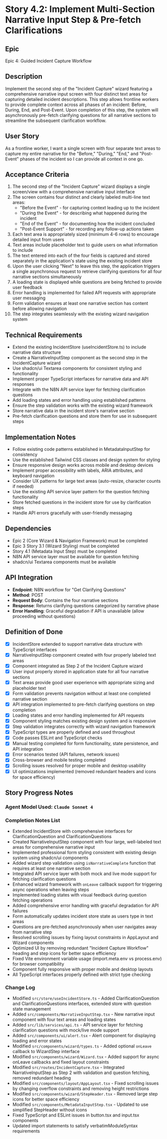# Story 4.2: Implement Multi-Section Narrative Input Step & Pre-fetch Clarifications

## Epic
Epic 4: Guided Incident Capture Workflow

## Description
Implement the second step of the "Incident Capture" wizard featuring a comprehensive narrative input screen with four distinct text areas for capturing detailed incident descriptions. This step allows frontline workers to provide complete context across all phases of an incident: Before, During, End, and Post-Event. Upon completion of this step, the system will asynchronously pre-fetch clarifying questions for all narrative sections to streamline the subsequent clarification workflow.

## User Story
As a frontline worker, I want a single screen with four separate text areas to capture my entire narrative for the "Before," "During," "End," and "Post-Event" phases of the incident so I can provide all context in one go.

## Acceptance Criteria
1. The second step of the "Incident Capture" wizard displays a single screen/view with a comprehensive narrative input interface
2. The screen contains four distinct and clearly labeled multi-line text areas:
   - "Before the Event" - for capturing context leading up to the incident
   - "During the Event" - for describing what happened during the incident
   - "End of the Event" - for documenting how the incident concluded
   - "Post-Event Support" - for recording any follow-up actions taken
3. Each text area is appropriately sized (minimum 4-6 rows) to encourage detailed input from users
4. Text areas include placeholder text to guide users on what information to include
5. The text entered into each of the four fields is captured and stored separately in the application's state using the existing incident store
6. Upon the user clicking "Next" to leave this step, the application triggers a single asynchronous request to retrieve clarifying questions for all four narrative sections simultaneously
7. A loading state is displayed while questions are being fetched to provide user feedback
8. Error handling is implemented for failed API requests with appropriate user messaging
9. Form validation ensures at least one narrative section has content before allowing navigation
10. The step integrates seamlessly with the existing wizard navigation system

## Technical Requirements
- Extend the existing IncidentStore (useIncidentStore.ts) to include narrative data structure
- Create a NarrativeInputStep component as the second step in the IncidentCapture wizard
- Use shadcn/ui Textarea components for consistent styling and functionality
- Implement proper TypeScript interfaces for narrative data and API responses
- Integrate with the N8N API service layer for fetching clarification questions
- Add loading states and error handling using established patterns
- Ensure the step validation works with the existing wizard framework
- Store narrative data in the incident store's narrative section
- Pre-fetch clarification questions and store them for use in subsequent steps

## Implementation Notes
- Follow existing code patterns established in MetadataInputStep for consistency
- Use the established Tailwind CSS classes and design system for styling
- Ensure responsive design works across mobile and desktop devices
- Implement proper accessibility with labels, ARIA attributes, and keyboard navigation
- Consider UX patterns for large text areas (auto-resize, character counts if needed)
- Use the existing API service layer pattern for the question fetching functionality
- Store fetched questions in the incident store for use by clarification steps
- Handle API errors gracefully with user-friendly messaging

## Dependencies
- Epic 2 (Core Wizard & Navigation Framework) must be completed
- Epic 3 Story 3.1 (Wizard Styling) must be completed
- Story 4.1 (Metadata Input Step) must be completed
- N8N API service layer must be available for question fetching
- shadcn/ui Textarea components must be available

## API Integration
- **Endpoint**: N8N workflow for "Get Clarifying Questions"
- **Method**: POST
- **Request Body**: Contains the four narrative sections
- **Response**: Returns clarifying questions categorized by narrative phase
- **Error Handling**: Graceful degradation if API is unavailable (allow proceeding without questions)

## Definition of Done
- [x] IncidentStore extended to support narrative data structure with TypeScript interfaces
- [x] NarrativeInputStep component created with four properly labeled text areas
- [x] Component integrated as Step 2 of the Incident Capture wizard
- [x] User input properly stored in application state for all four narrative sections
- [x] Text areas provide good user experience with appropriate sizing and placeholder text
- [x] Form validation prevents navigation without at least one completed narrative section
- [x] API integration implemented to pre-fetch clarifying questions on step completion
- [x] Loading states and error handling implemented for API requests
- [x] Component styling matches existing design system and is responsive
- [x] Step validation integrates correctly with wizard navigation framework
- [x] TypeScript types are properly defined and used throughout
- [x] Code passes ESLint and TypeScript checks
- [x] Manual testing completed for form functionality, state persistence, and API integration
- [x] Error scenarios tested (API failures, network issues)
- [x] Cross-browser and mobile testing completed
- [x] Scrolling issues resolved for proper mobile and desktop usability
- [x] UI optimizations implemented (removed redundant headers and icons for space efficiency)

## Story Progress Notes

### Agent Model Used: `Claude Sonnet 4`

### Completion Notes List
- Extended IncidentStore with comprehensive interfaces for ClarificationQuestion and ClarificationQuestions
- Created NarrativeInputStep component with four large, well-labeled text areas for comprehensive narrative input
- Implemented professional form styling consistent with existing design system using shadcn/ui components
- Added wizard step validation using `isNarrativeComplete` function that requires at least one narrative section
- Integrated API service layer with both mock and live mode support for fetching clarification questions
- Enhanced wizard framework with `onLeave` callback support for triggering async operations when leaving steps
- Implemented loading states with visual feedback during question fetching operations
- Added comprehensive error handling with graceful degradation for API failures
- Form automatically updates incident store state as users type in text areas
- Questions are pre-fetched asynchronously when user navigates away from narrative step
- Resolved scrolling issues by fixing layout constraints in AppLayout and Wizard components
- Optimized UI by removing redundant "Incident Capture Workflow" heading and step icons for better space efficiency
- Fixed Vite environment variable usage (import.meta.env vs process.env) for browser compatibility
- Component fully responsive with proper mobile and desktop layouts
- All TypeScript interfaces properly defined with strict type checking

### Change Log
- Modified `src/store/useIncidentStore.ts` - Added ClarificationQuestion and ClarificationQuestions interfaces, extended store with question state management
- Added `src/components/NarrativeInputStep.tsx` - New narrative input component with four text areas and loading states
- Added `src/lib/services/api.ts` - API service layer for fetching clarification questions with mock/live mode support
- Added `src/components/ui/alert.tsx` - Alert component for displaying loading and error states
- Modified `src/components/wizard/types.ts` - Added optional `onLeave` callback to WizardStep interface
- Modified `src/components/wizard/Wizard.tsx` - Added support for async onLeave callbacks and fixed layout constraints
- Modified `src/routes/IncidentCapture.tsx` - Integrated NarrativeInputStep as Step 2 with validation and question fetching, removed redundant heading
- Modified `src/components/layout/AppLayout.tsx` - Fixed scrolling issues by changing overflow constraints and removing height restrictions
- Modified `src/components/wizard/StepHeader.tsx` - Removed large step icons for better space efficiency
- Modified `src/components/MetadataInputStep.tsx` - Updated to use simplified StepHeader without icons
- Fixed TypeScript and ESLint issues in button.tsx and input.tsx components
- Updated import statements to satisfy verbatimModuleSyntax requirements
